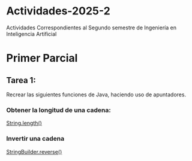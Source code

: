# Actividades-2025-2
Actividades Correspondientes al Segundo semestre de Ingeniería en Inteligencia Artificial
# Primer Parcial
## Tarea 1:
Recrear las siguientes funciones de Java, haciendo uso de apuntadores.
### Obtener la longitud de una cadena:
[String.length()](./LongitudCadena.c)
### Invertir una cadena
[StringBuilder.reverse()](./InvertirCadena.c)